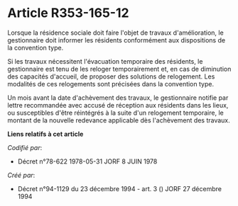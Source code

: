 # Article R353-165-12

Lorsque la résidence sociale doit faire l'objet de travaux d'amélioration, le gestionnaire doit informer les résidents
conformément aux dispositions de la convention type.

Si les travaux nécessitent l'évacuation temporaire des résidents, le gestionnaire est tenu de les reloger temporairement et,
en cas de diminution des capacités d'accueil, de proposer des solutions de relogement. Les modalités de ces relogements sont
précisées dans la convention type.

Un mois avant la date d'achèvement des travaux, le gestionnaire notifie par lettre recommandée avec accusé de réception aux
résidents dans les lieux, ou susceptibles d'être réintégrés à la suite d'un relogement temporaire, le montant de la nouvelle
redevance applicable dès l'achèvement des travaux.

**Liens relatifs à cet article**

_Codifié par_:

  - Décret n°78-622 1978-05-31 JORF 8 JUIN 1978

_Créé par_:

  - Décret n°94-1129 du 23 décembre 1994 - art. 3 () JORF 27 décembre 1994
